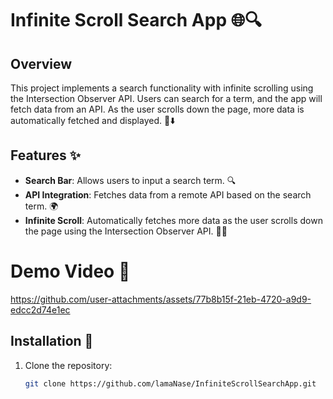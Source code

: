 # Infinite Scroll Search App 🌐🔍

## Overview
This project implements a search functionality with infinite scrolling using the Intersection Observer API. Users can search for a term, and the app will fetch data from an API. As the user scrolls down the page, more data is automatically fetched and displayed. 📜⬇️

## Features ✨
- **Search Bar**: Allows users to input a search term. 🔍
- **API Integration**: Fetches data from a remote API based on the search term. 🌍
- **Infinite Scroll**: Automatically fetches more data as the user scrolls down the page using the Intersection Observer API. 📲🔄

# Demo Video 🎥

https://github.com/user-attachments/assets/77b8b15f-21eb-4720-a9d9-edcc2d74e1ec


## Installation 🚀
1. Clone the repository:
   ```bash
   git clone https://github.com/lamaNase/InfiniteScrollSearchApp.git
